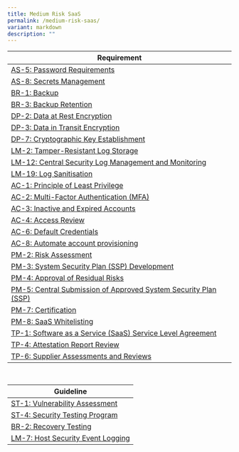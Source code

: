 ```yaml
---
title: Medium Risk SaaS
permalink: /medium-risk-saas/
variant: markdown
description: ""
---
```

| Requirement |
| ---- |
| [AS-5: Password Requirements](/control-catalog/as/#as-5) |
| [AS-8: Secrets Management](/control-catalog/as/#as-8) |
| [BR-1: Backup](/control-catalog/br/#br-1) |
| [BR-3: Backup Retention](/control-catalog/br/#br-3) |
| [DP-2: Data at Rest Encryption](/control-catalog/dp/#dp-2) |
| [DP-3: Data in Transit Encryption](/control-catalog/dp/#dp-3) |
| [DP-7: Cryptographic Key Establishment](/control-catalog/dp/#dp-7) |
| [LM-2: Tamper-Resistant Log Storage](/control-catalog/lm/#lm-2) |
| [LM-12: Central Security Log Management and Monitoring](/control-catalog/lm/#lm-12) |
| [LM-19: Log Sanitisation](/control-catalog/lm/#lm-19) |
| [AC-1: Principle of Least Privilege](/control-catalog/ac/#ac-1) |
| [AC-2: Multi-Factor Authentication (MFA)](/control-catalog/ac/#ac-2) |
| [AC-3: Inactive and Expired Accounts](/control-catalog/ac/#ac-3) |
| [AC-4: Access Review](/control-catalog/ac/#ac-4) |
| [AC-6: Default Credentials](/control-catalog/ac/#ac-6) |
| [AC-8: Automate account provisioning](/control-catalog/ac/#ac-8) |
| [PM-2: Risk Assessment](/control-catalog/pm/#pm-2) |
| [PM-3: System Security Plan (SSP) Development](/control-catalog/pm/#pm-3) |
| [PM-4: Approval of Residual Risks](/control-catalog/pm/#pm-4) |
| [PM-5: Central Submission of Approved System Security Plan (SSP)](/control-catalog/pm/#pm-5) |
| [PM-7: Certification](/control-catalog/pm/#pm-7) |
| [PM-8: SaaS Whitelisting](/control-catalog/pm/#pm-8) |
| [TP-1: Software as a Service (SaaS) Service Level Agreement](/control-catalog/tp/#tp-1) |
| [TP-4: Attestation Report Review](/control-catalog/tp/#tp-4) |
| [TP-6: Supplier Assessments and Reviews](/control-catalog/tp/#tp-6) |


<br>

| Guideline |
| ---- |
| [ST-1: Vulnerability Assessment](/control-catalog/st/#st-1) |
| [ST-4: Security Testing Program](/control-catalog/st/#st-4) |
| [BR-2: Recovery Testing](/control-catalog/br/#br-2) |
| [LM-7: Host Security Event Logging](/control-catalog/lm/#lm-7) |